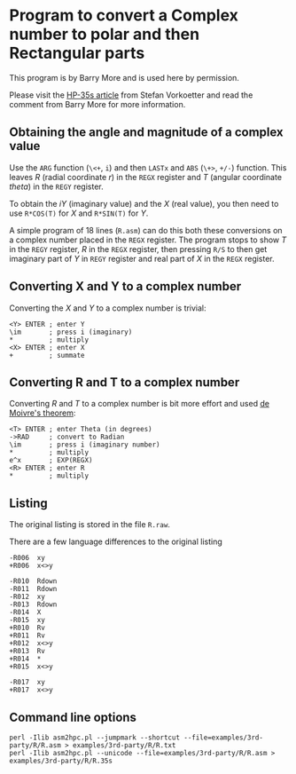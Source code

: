 # Program to convert a Complex number to polar and then Rectangular parts

This program is by Barry More and is used here by permission.

Please visit the [HP-35s article](http://www.stefanv.com/calculators/hp35s.html#programming)
from Stefan Vorkoetter and read the comment from Barry More for more
information.

## Obtaining the angle and magnitude of a complex value
 
Use the `ARG` function (`\<+`, `i`) and then `LASTx` and `ABS` (`\+>`, `+/-`)
function. This leaves _R_ (radial coordinate _r_) in the `REGX` register and
_T_ (angular coordinate _theta_) in the `REGY` register.

To obtain the _iY_ (imaginary value) and the _X_ (real value), you then need to
use `R*COS(T)` for _X_ and `R*SIN(T)` for _Y_.

A simple program of 18 lines (`R.asm`) can do this both these conversions on a
complex number placed in the `REGX` register. The program stops to show _T_ in
the `REGY` register, _R_ in the `REGX` register, then pressing `R/S` to then get
imaginary part of _Y_ in `REGY` register and real part of _X_ in the `REGX`
register.

## Converting X and Y to a complex number

Converting the _X_ and _Y_ to a complex number is trivial:

```assembly
<Y> ENTER ; enter Y
\im       ; press i (imaginary)
*         ; multiply
<X> ENTER ; enter X
+         ; summate
```

## Converting R and T to a complex number

Converting _R_ and _T_ to a complex number is bit more effort and used
[de Moivre's theorem](https://en.wikipedia.org/wiki/De_Moivre's_formula):

```assembly
<T> ENTER ; enter Theta (in degrees)
->RAD     ; convert to Radian
\im       ; press i (imaginary number)
*         ; multiply
e^x       ; EXP(REGX)
<R> ENTER ; enter R
*         ; multiply
```

## Listing

The original listing is stored in the file `R.raw`.

There are a few language differences to the original listing

```
-R006  xy
+R006  x<>y

-R010  Rdown
-R011  Rdown
-R012  xy
-R013  Rdown
-R014  X
-R015  xy
+R010  Rv
+R011  Rv
+R012  x<>y
+R013  Rv
+R014  *
+R015  x<>y

-R017  xy
+R017  x<>y
```

## Command line options

```
perl -Ilib asm2hpc.pl --jumpmark --shortcut --file=examples/3rd-party/R/R.asm > examples/3rd-party/R/R.txt
perl -Ilib asm2hpc.pl --unicode --file=examples/3rd-party/R/R.asm > examples/3rd-party/R/R.35s
```

